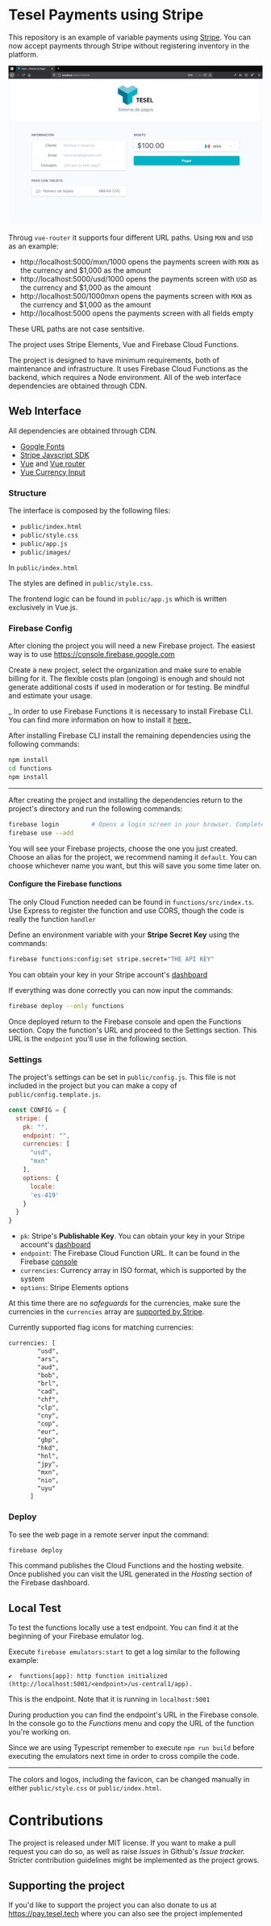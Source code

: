 Tesel Payments using Stripe
===========================

This repository is an example of variable payments using [Stripe](https://stripe.com/). You can now accept payments through Stripe without registering inventory in the platform.

![Payments system screenshot](screenshot.png)

Throug `vue-router` it supports four different URL paths. Using `MXN` and `USD` as an example:

- http://localhost:5000/mxn/1000 opens the payments screen with `MXN` as the currency and $1,000 as the amount
- http://localhost:5000/usd/1000 opens the payments screen with `USD` as the currency and $1,000 as the amount
- http://localhost:500/1000mxn opens the payments screen with `MXN` as the currency and $1,000 as the amount
- http://localhost:5000 opens the payments screen with all fields empty

These URL paths are not case sentsitive.

The project uses Stripe Elements, Vue and Firebase Cloud Functions.


The project is designed to have minimum requirements, both of maintenance and infrastructure. It uses Firebase Cloud Functions as the backend, which requires a Node environment. All of the web interface dependencies are obtained through CDN.

## Web Interface

All dependencies are obtained through CDN.

- [Google Fonts](https://fonts.google.com/)
- [Stripe Javscript SDK](https://github.com/stripe/stripe-js)
- [Vue](https://vuejs.org/) and [Vue router](https://router.vuejs.org/)
- [Vue Currency Input](https://github.com/dm4t2/vue-currency-input)

### Structure

The interface is composed by the following files:

- `public/index.html`
- `public/style.css`
- `public/app.js`
- `public/images/`

In `public/index.html`

The styles are defined in `public/style.css`.

The frontend logic can be found in `public/app.js` which is written exclusively in Vue.js.

### Firebase Config

After cloning the project you will need a new Firebase project. The easiest way is to use https://console.firebase.google.com

Create a new project, select the organization and make sure to enable billing for it. The flexible costs plan (ongoing) is enough and should not generate additional costs if used in moderation or for testing. Be mindful and estimate your usage.

_ In order to use Firebase Functions it is necessary to install Firebase CLI. You can find more information on how to install it [here](https://firebase.google.com/docs/cli)_

After installing Firebase CLI install the remaining dependencies using the following commands:

```bash
npm install
cd functions
npm install
```

---

After creating the project and installing the dependencies return to the project's directory and run the following commands:

```bash
firebase login         # Opens a login screen in your browser. Complete the process
firebase use --add
```

You will see your Firebase projects, choose the one you just created. Choose an alias for the project, we recommend naming it `default`. You can choose whichever name you want, but this will save you some time later on.


#### Configure the Firebase functions


The only Cloud Function needed can be found in `functions/src/index.ts`. Use Express to register the function and use CORS, though the code is really the function `handler`

Define an environment variable with your **Stripe Secret Key** using the commands:

```bash
firebase functions:config:set stripe.secret="THE API KEY"
```

You can obtain your key in your Stripe account's [dashboard](https://dashboard.stripe.com/apikeys)


If everything was done correctly you can now input the commands:

```bash
firebase deploy --only functions
```

Once deployed return to the Firebase console and open the Functions section. Copy the function's URL and proceed to the Settings section. This URL is the `endpoint` you'll use in the following section.


### Settings

The project's settings can be set in `public/config.js`. This file is not included in the project but you can make a copy of `public/config.template.js`.

```javascript
const CONFIG = {
  stripe: {
    pk: "",
    endpoint: "",
    currencies: [
      "usd",
      "mxn"
    ],
    options: {
      locale:
      'es-419'
    }
  }
}
```

- `pk`: Stripe's **Publishable Key**. You can obtain your key in your Stripe account's [dashboard](https://dashboard.stripe.com/apikeys)
- `endpoint`: The Firebase Cloud Function URL. It can be found in the Firebase [console](https://console.firebase.google.com/)
- `currencies`: Currency array in ISO format, which is supported by the system
- `options`: Stripe Elements options

At this time there are no  _safeguards_ for the currencies, make sure the currencies in the `currencies` array are [supported by Stripe](https://stripe.com/docs/currencies).

Currently supported flag icons for matching currencies:

```
currencies: [
        "usd",
        "ars",
        "aud",
        "bob",
        "brl",
        "cad",
        "chf",
        "clp",
        "cny",
        "cop",
        "eur",
        "gbp",
        "hkd",
        "hnl",
        "jpy",
        "mxn",
        "nio",
        "uyu"
      ]
```

### Deploy

To see the web page in a remote server input the command:

```bash
firebase deploy
```

This command publishes the Cloud Functions and the hosting website. Once published you can visit the URL generated in the _Hosting_ section of the Firebase dashboard.

## Local Test

To test the functions locally use a test endpoint. You can find it at the beginning of your Firebase emulator log.

Execute `firebase emulators:start` to get a log similar to the following example:

```
✔  functions[app]: http function initialized (http://localhost:5001/<endpoint>/us-central1/app).
```

This is the endpoint. Note that it is running in `localhost:5001`

During production you can find the endpoint's URL in the Firebase console. In the console go to the  _Functions_ menu and copy the URL of the function you're working on.

Since we are using Typescript remember to execute `npm run build` before executing the emulators next time in order to cross compile the code.

---

The colors and logos, including the favicon, can be changed manually in either `public/style.css` or `public/index.html`.

# Contributions

The project is released under MIT license. If you want to make a pull request you can do so, as well as raise _Issues_ in Github's _Issue tracker._ Stricter contribution guidelines might be implemented as the project grows.

## Supporting the project

If you'd like to support the project you can also donate to us at https://pay.tesel.tech where you can also see the project implemented
